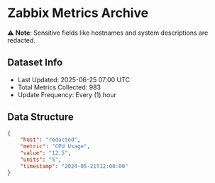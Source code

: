 # Zabbix Metrics Archive

⚠️ **Note**: Sensitive fields like hostnames and system descriptions are redacted.

## Dataset Info
- Last Updated: 2025-06-25 07:00 UTC
- Total Metrics Collected: 983
- Update Frequency: Every (1) hour

## Data Structure
```json
{
    "host": "redacted",
    "metric": "CPU Usage",
    "value": "12.5",
    "units": "%",
    "timestamp": "2024-05-21T12:00:00"
}
```
